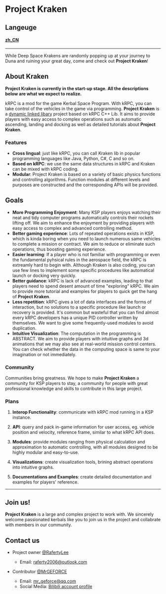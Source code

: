 # Project Kraken

## Langeuge

#### [zh_CN](https://github.com/RafertyLee/Kraken/blob/main/README_zh_CN.md)

---

While Deep Space Krakens are randomly popping up at your journey to Duna and ruining your great day, come and check out **Project Kraken**!

## About Kraken

**Project Kraken is currently in the start-up stage. All the descriptions below are what we expect to realize.**

kRPC is a mod for the game Kerbal Space Program. With kRPC, you can take control of the vehicles in the game via programming. **Project Kraken** is a <u>dynamic linked libary</u> project based on kRPC C++ Lib. It aims to provide players with easy access to complex operations such as automatic ascending, landing and docking as well as detailed tutorials about **Project Kraken**. 

### Features

- **Cross lingual**: just like kRPC, you can call Kraken lib in popular programming languages like Java, Python, C#, C and so on.
- **Based on kRPC**: we use the same data structures in kRPC and Kraken can be mixed with kRPC coding.
- **Modular**: Project Kraken is based on a variety of basic physics functions and controlling algorithms. Function modules at different levels and purposes are constructed and the corresponding APIs will be provided.

## Goals

- **More Programming Enjoyment**: Many KSP players enjoys watching their neat and tidy computer programs automatically controls their rockets lifting off. We aim to enhance the enjoyment by providing players with easy access to complex and advanced controlling method.
- **Better gaming experience**: Lots of repeated operations exists in KSP, which is kinda boring when you need to launch numerous same vehicles to complete a mission or contract. We aim to reduce or eliminate such operations, thus boosting gaming experience.
- **Easier learning**: If a player who is not familiar with programming or even the fundamental pyhsical rules in the aerospace field, the kRPC is extreamly hard to begin with. Although Kraken is also coding, you can use few lines to implement some specific procedures like automatical launch or docking very quickly.
- **Better guidance**: kRPC is lack of advanced examples, leading to that players need to spend desent amount of time "exploring" kRPC. We aim to provide more tutorial and examples for players to quick get the hang of **Project Kraken**.
- **Less repetition**: kRPC gives a lot of data interfaces and the forms of interaction, but no solutions to a specific procedure like launch or recovery is provided. It's common but wasteful that you can find almost every kRPC developers has a unique PID controller written by themselves. We want to give some frequently-used modules to avoid duplication.
- **Intuitive Visualization**: The computation in the programming is ABSTRACT. We aim to provide players with intuitive graphs and 3d animations that we may also see at real-world mission control centers. You can check whether the data in the computing space is same to your imagination or not immediately.

### Community

Communities bring greatness. We hope to make **Project Kraken** a community for KSP players to stay, a community for people with great professional knowledge and skills to contribute in this large project.

### Plans

1. **Interop Functionality**: communicate with kRPC mod running in a KSP instance.

2. **API**: query and pack in-game information for user access, eg. vehicle position and velocity, reference frame, similar to what kRPC API does.

3. **Modules**: provide modules ranging from physical calculation and approximation to automatic controlling, with all modules designed to be highly modular and easy-to-use.

4. **Visualizations**: create visualization tools, brining abstract operations into intuitive graphs.

5. **Documentations and Examples**: create detailed documentation and examples for players' reference.

---

## Join us!

**Project Kraken** is a large and complex project to work with. We sincerely welcome passionated kerbals like you to join us in the project and collabrate with members in our community.

## Contact us

- Project owner [@RafertyLee](https://github.com/RafertyLee)
  
  - Email: [raferty2006@outlook.com](mailto:raferty2006@outlook.com)

- Contributor [@MrGEFORCE](https://github.com/MrGEFORCE)
  
  - Email: [mr_geforce@qq.com](mailto:mr_geforce@qq.com)
  - Social Media: [Bilibili account profile](https://space.bilibili.com/22746431)
